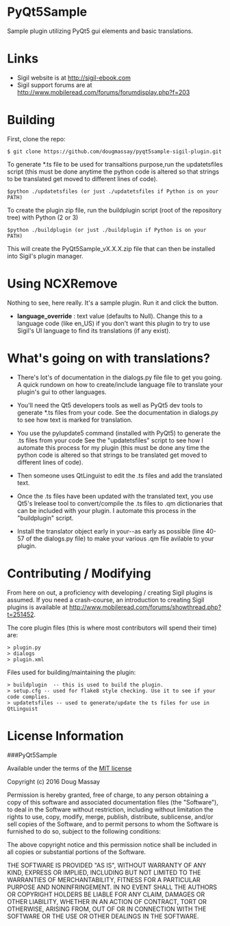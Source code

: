 PyQt5Sample
============

Sample plugin utilizing PyQt5 gui elements and basic translations.


Links
=====

* Sigil website is at <http://sigil-ebook.com>
* Sigil support forums are at <http://www.mobileread.com/forums/forumdisplay.php?f=203>

Building
========

First, clone the repo:

    $ git clone https://github.com/dougmassay/pyqt5sample-sigil-plugin.git

To generate *.ts file to be used for transaltions purpose,run the updatetsfiles script (this must be done anytime the python code is altered so that strings to be translated get moved to different lines of code).

    $python ./updatetsfiles (or just ./updatetsfiles if Python is on your PATH)

To create the plugin zip file, run the buildplugin script (root of the repository tree) with Python (2 or 3)

    $python ./buildplugin (or just ./buildplugin if Python is on your PATH)

This will create the PyQt5Sample_vX.X.X.zip file that can then be installed into Sigil's plugin manager.

Using NCXRemove
=================

Nothing to see, here really. It's a sample plugin. Run it and click the button.

* **language_override** : text value (defaults to Null). Change this to a language code (like en_US) if you don't want this plugin to try to use Sigil's UI language to find its translations (if any exist).

What's going on with translations?
=================

- There's lot's of documentation in the dialogs.py file file to get you going. A quick rundown on how to create/include language file to translate your plugin's gui to other languages.

- You'll need the Qt5 developers tools as well as PyQt5 dev tools to generate *.ts files from your code. See the documentation in dialogs.py to see how text is marked for translation.

- You use the pylupdate5 command (installed with PyQt5) to generate the .ts files from your code See the "updatetsfiles" script to see how I automate this process for my plugin (this must be done any time the python code is altered so that strings to be translated get moved to different lines of code).

- Then someone uses QtLinguist to edit the .ts files and add the translated text.

- Once the .ts files have been updated with the translated text, you use Qt5's lrelease tool to convert/compile the .ts files to .qm dictionaries that can be included with your plugin. I automate this process in the "buildplugin" script.

- Install the translator object early in your--as early as possible (line 40-57 of the dialogs.py file) to make your various .qm file avilable to your plugin.


Contributing / Modifying
============
From here on out, a proficiency with developing / creating Sigil plugins is assumed.
If you need a crash-course, an introduction to creating Sigil plugins is available at
http://www.mobileread.com/forums/showthread.php?t=251452.

The core plugin files (this is where most contributors will spend their time) are:

    > plugin.py
    > dialogs
    > plugin.xml


Files used for building/maintaining the plugin:

    > buildplugin  -- this is used to build the plugin.
    > setup.cfg -- used for flake8 style checking. Use it to see if your code complies.
    > updatetsfiles -- used to generate/update the ts files for use in QtLinguist



License Information
=======

###PyQt5Sample

Available under the terms of the [MIT license](http://opensource.org/licenses/mit-license.php)


Copyright (c) 2016 Doug Massay

Permission is hereby granted, free of charge, to any person obtaining a copy
of this software and associated documentation files (the "Software"), to deal
in the Software without restriction, including without limitation the rights
to use, copy, modify, merge, publish, distribute, sublicense, and/or sell
copies of the Software, and to permit persons to whom the Software is
furnished to do so, subject to the following conditions:

The above copyright notice and this permission notice shall be included in
all copies or substantial portions of the Software.

THE SOFTWARE IS PROVIDED "AS IS", WITHOUT WARRANTY OF ANY KIND, EXPRESS OR
IMPLIED, INCLUDING BUT NOT LIMITED TO THE WARRANTIES OF MERCHANTABILITY,
FITNESS FOR A PARTICULAR PURPOSE AND NONINFRINGEMENT. IN NO EVENT SHALL THE
AUTHORS OR COPYRIGHT HOLDERS BE LIABLE FOR ANY CLAIM, DAMAGES OR OTHER
LIABILITY, WHETHER IN AN ACTION OF CONTRACT, TORT OR OTHERWISE, ARISING FROM,
OUT OF OR IN CONNECTION WITH THE SOFTWARE OR THE USE OR OTHER DEALINGS IN
THE SOFTWARE.
